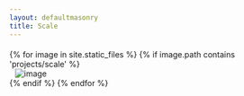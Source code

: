 ```yaml
---
layout: defaultmasonry
title: Scale
---
```

  <div id="index-banner">
  	<div class="col s12" style="padding-bottom:1%;"></div>
    <div class="container">
        <div class="grid">
        <div class="grid-sizer"></div>
		{% for image in site.static_files %}
		    {% if image.path contains 'projects/scale' %}
              <div class="grid-item"  style="padding-left: 10px; padding-right: 10px;">
              <div class="card">
                <div class="card-image">
		       			 <img src="{{ site.baseurl }}{{ image.path }}" alt="image"  class="responsive-img" />
		          </div>
		        </div>
		    </div>
		    {% endif %}
		{% endfor %}
        </div>
      </div>
    </div>

 
